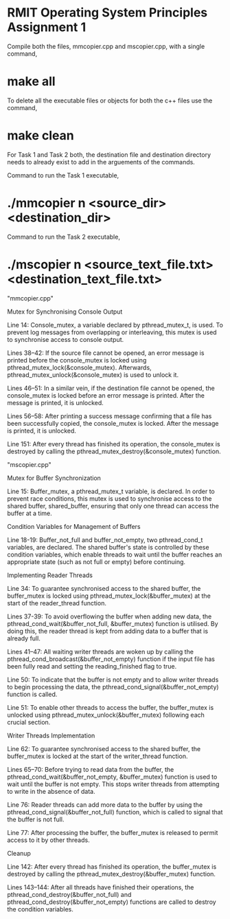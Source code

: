 # RMIT Operating System Principles Assignment 1 

Compile both the files, mmcopier.cpp and mscopier.cpp, with a single command, 
# make all

To delete all the executable files or objects for both the c++ files use the command,
# make clean

For Task 1 and Task 2 both, the destination file and destination directory needs to already exist to add in the arguements of the commands.

Command to run the Task 1 executable,
# ./mmcopier n <source_dir> <destination_dir>

Command to run the Task 2 executable,
# ./mscopier n <source_text_file.txt> <destination_text_file.txt> 

"mmcopier.cpp" 

Mutex for Synchronising Console Output

Line 14: Console_mutex, a variable declared by pthread_mutex_t, is used. To prevent log messages from overlapping or interleaving, this mutex is used to synchronise access to console output.

Lines 38–42: If the source file cannot be opened, an error message is printed before the console_mutex is locked using pthread_mutex_lock(&console_mutex). Afterwards, pthread_mutex_unlock(&console_mutex) is used to unlock it.

Lines 46–51: In a similar vein, if the destination file cannot be opened, the console_mutex is locked before an error message is printed. After the message is printed, it is unlocked.

Lines 56–58: After printing a success message confirming that a file has been successfully copied, the console_mutex is locked. After the message is printed, it is unlocked.

Line 151: After every thread has finished its operation, the console_mutex is destroyed by calling the pthread_mutex_destroy(&console_mutex) function.


"mscopier.cpp" 

Mutex for Buffer Synchronization

Line 15: Buffer_mutex, a pthread_mutex_t variable, is declared. In order to prevent race conditions, this mutex is used to synchronise access to the shared buffer, shared_buffer, ensuring that only one thread can access the buffer at a time.

Condition Variables for Management of Buffers

Line 18-19: Buffer_not_full and buffer_not_empty, two pthread_cond_t variables, are declared. The shared buffer's state is controlled by these condition variables, which enable threads to wait until the buffer reaches an appropriate state (such as not full or empty) before continuing.

Implementing Reader Threads

Line 34: To guarantee synchronised access to the shared buffer, the buffer_mutex is locked using pthread_mutex_lock(&buffer_mutex) at the start of the reader_thread function.

Lines 37-39: To avoid overflowing the buffer when adding new data, the pthread_cond_wait(&buffer_not_full, &buffer_mutex) function is utilised. By doing this, the reader thread is kept from adding data to a buffer that is already full.

Lines 41–47: All waiting writer threads are woken up by calling the pthread_cond_broadcast(&buffer_not_empty) function if the input file has been fully read and setting the reading_finished flag to true.

Line 50: To indicate that the buffer is not empty and to allow writer threads to begin processing the data, the pthread_cond_signal(&buffer_not_empty) function is called.

Line 51: To enable other threads to access the buffer, the buffer_mutex is unlocked using pthread_mutex_unlock(&buffer_mutex) following each crucial section.

Writer Threads Implementation

Line 62: To guarantee synchronised access to the shared buffer, the buffer_mutex is locked at the start of the writer_thread function.

Lines 65–70: Before trying to read data from the buffer, the pthread_cond_wait(&buffer_not_empty, &buffer_mutex) function is used to wait until the buffer is not empty. This stops writer threads from attempting to write in the absence of data.

Line 76: Reader threads can add more data to the buffer by using the pthread_cond_signal(&buffer_not_full) function, which is called to signal that the buffer is not full.

Line 77: After processing the buffer, the buffer_mutex is released to permit access to it by other threads.

Cleanup

Line 142: After every thread has finished its operation, the buffer_mutex is destroyed by calling the pthread_mutex_destroy(&buffer_mutex) function.

Lines 143–144: After all threads have finished their operations, the pthread_cond_destroy(&buffer_not_full) and pthread_cond_destroy(&buffer_not_empty) functions are called to destroy the condition variables.









